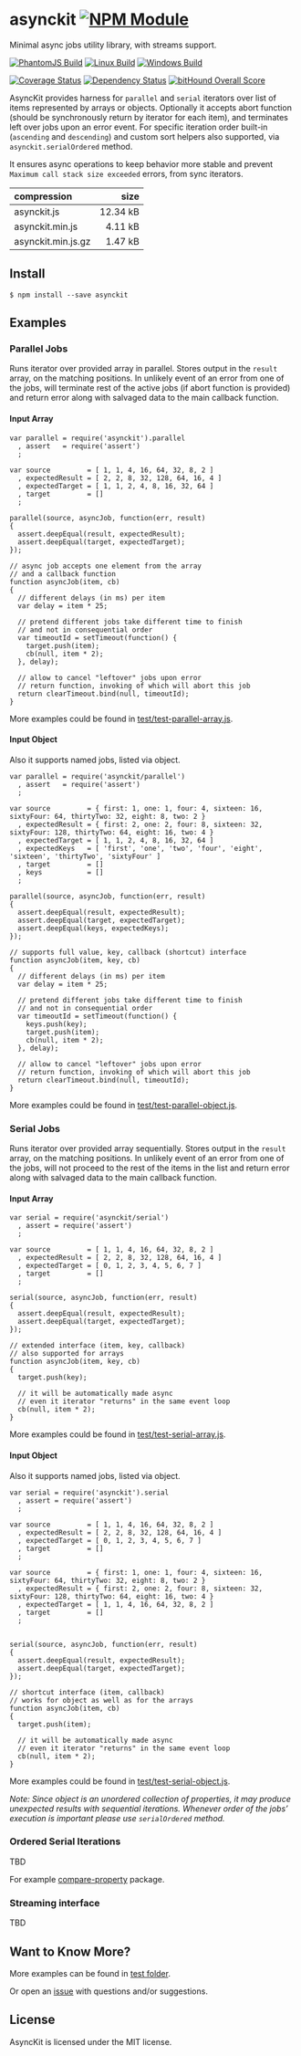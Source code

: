 asynckit [![NPM Module](https://img.shields.io/npm/v/asynckit.svg?style=flat)](https://www.npmjs.com/package/asynckit)
======================================================================================================================

Minimal async jobs utility library, with streams support.

[![PhantomJS Build](https://img.shields.io/travis/alexindigo/asynckit/v0.4.0.svg?label=browser&style=flat)](https://travis-ci.org/alexindigo/asynckit) [![Linux Build](https://img.shields.io/travis/alexindigo/asynckit/v0.4.0.svg?label=linux:0.12-6.x&style=flat)](https://travis-ci.org/alexindigo/asynckit) [![Windows Build](https://img.shields.io/appveyor/ci/alexindigo/asynckit/v0.4.0.svg?label=windows:0.12-6.x&style=flat)](https://ci.appveyor.com/project/alexindigo/asynckit)

[![Coverage Status](https://img.shields.io/coveralls/alexindigo/asynckit/v0.4.0.svg?label=code+coverage&style=flat)](https://coveralls.io/github/alexindigo/asynckit?branch=master) [![Dependency Status](https://img.shields.io/david/alexindigo/asynckit/v0.4.0.svg?style=flat)](https://david-dm.org/alexindigo/asynckit) [![bitHound Overall Score](https://www.bithound.io/github/alexindigo/asynckit/badges/score.svg)](https://www.bithound.io/github/alexindigo/asynckit)

AsyncKit provides harness for `parallel` and `serial` iterators over list of items represented by arrays or objects. Optionally it accepts abort function (should be synchronously return by iterator for each item), and terminates left over jobs upon an error event. For specific iteration order built-in (`ascending` and `descending`) and custom sort helpers also supported, via `asynckit.serialOrdered` method.

It ensures async operations to keep behavior more stable and prevent `Maximum call stack size exceeded` errors, from sync iterators.

<table><thead><tr class="header"><th style="text-align: left;">compression</th><th style="text-align: right;">size</th></tr></thead><tbody><tr class="odd"><td style="text-align: left;">asynckit.js</td><td style="text-align: right;">12.34 kB</td></tr><tr class="even"><td style="text-align: left;">asynckit.min.js</td><td style="text-align: right;">4.11 kB</td></tr><tr class="odd"><td style="text-align: left;">asynckit.min.js.gz</td><td style="text-align: right;">1.47 kB</td></tr></tbody></table>

Install
-------

    $ npm install --save asynckit

Examples
--------

### Parallel Jobs

Runs iterator over provided array in parallel. Stores output in the `result` array, on the matching positions. In unlikely event of an error from one of the jobs, will terminate rest of the active jobs (if abort function is provided) and return error along with salvaged data to the main callback function.

#### Input Array

    var parallel = require('asynckit').parallel
      , assert   = require('assert')
      ;

    var source         = [ 1, 1, 4, 16, 64, 32, 8, 2 ]
      , expectedResult = [ 2, 2, 8, 32, 128, 64, 16, 4 ]
      , expectedTarget = [ 1, 1, 2, 4, 8, 16, 32, 64 ]
      , target         = []
      ;

    parallel(source, asyncJob, function(err, result)
    {
      assert.deepEqual(result, expectedResult);
      assert.deepEqual(target, expectedTarget);
    });

    // async job accepts one element from the array
    // and a callback function
    function asyncJob(item, cb)
    {
      // different delays (in ms) per item
      var delay = item * 25;

      // pretend different jobs take different time to finish
      // and not in consequential order
      var timeoutId = setTimeout(function() {
        target.push(item);
        cb(null, item * 2);
      }, delay);

      // allow to cancel "leftover" jobs upon error
      // return function, invoking of which will abort this job
      return clearTimeout.bind(null, timeoutId);
    }

More examples could be found in [test/test-parallel-array.js](test/test-parallel-array.js).

#### Input Object

Also it supports named jobs, listed via object.

    var parallel = require('asynckit/parallel')
      , assert   = require('assert')
      ;

    var source         = { first: 1, one: 1, four: 4, sixteen: 16, sixtyFour: 64, thirtyTwo: 32, eight: 8, two: 2 }
      , expectedResult = { first: 2, one: 2, four: 8, sixteen: 32, sixtyFour: 128, thirtyTwo: 64, eight: 16, two: 4 }
      , expectedTarget = [ 1, 1, 2, 4, 8, 16, 32, 64 ]
      , expectedKeys   = [ 'first', 'one', 'two', 'four', 'eight', 'sixteen', 'thirtyTwo', 'sixtyFour' ]
      , target         = []
      , keys           = []
      ;

    parallel(source, asyncJob, function(err, result)
    {
      assert.deepEqual(result, expectedResult);
      assert.deepEqual(target, expectedTarget);
      assert.deepEqual(keys, expectedKeys);
    });

    // supports full value, key, callback (shortcut) interface
    function asyncJob(item, key, cb)
    {
      // different delays (in ms) per item
      var delay = item * 25;

      // pretend different jobs take different time to finish
      // and not in consequential order
      var timeoutId = setTimeout(function() {
        keys.push(key);
        target.push(item);
        cb(null, item * 2);
      }, delay);

      // allow to cancel "leftover" jobs upon error
      // return function, invoking of which will abort this job
      return clearTimeout.bind(null, timeoutId);
    }

More examples could be found in [test/test-parallel-object.js](test/test-parallel-object.js).

### Serial Jobs

Runs iterator over provided array sequentially. Stores output in the `result` array, on the matching positions. In unlikely event of an error from one of the jobs, will not proceed to the rest of the items in the list and return error along with salvaged data to the main callback function.

#### Input Array

    var serial = require('asynckit/serial')
      , assert = require('assert')
      ;

    var source         = [ 1, 1, 4, 16, 64, 32, 8, 2 ]
      , expectedResult = [ 2, 2, 8, 32, 128, 64, 16, 4 ]
      , expectedTarget = [ 0, 1, 2, 3, 4, 5, 6, 7 ]
      , target         = []
      ;

    serial(source, asyncJob, function(err, result)
    {
      assert.deepEqual(result, expectedResult);
      assert.deepEqual(target, expectedTarget);
    });

    // extended interface (item, key, callback)
    // also supported for arrays
    function asyncJob(item, key, cb)
    {
      target.push(key);

      // it will be automatically made async
      // even it iterator "returns" in the same event loop
      cb(null, item * 2);
    }

More examples could be found in [test/test-serial-array.js](test/test-serial-array.js).

#### Input Object

Also it supports named jobs, listed via object.

    var serial = require('asynckit').serial
      , assert = require('assert')
      ;

    var source         = [ 1, 1, 4, 16, 64, 32, 8, 2 ]
      , expectedResult = [ 2, 2, 8, 32, 128, 64, 16, 4 ]
      , expectedTarget = [ 0, 1, 2, 3, 4, 5, 6, 7 ]
      , target         = []
      ;

    var source         = { first: 1, one: 1, four: 4, sixteen: 16, sixtyFour: 64, thirtyTwo: 32, eight: 8, two: 2 }
      , expectedResult = { first: 2, one: 2, four: 8, sixteen: 32, sixtyFour: 128, thirtyTwo: 64, eight: 16, two: 4 }
      , expectedTarget = [ 1, 1, 4, 16, 64, 32, 8, 2 ]
      , target         = []
      ;


    serial(source, asyncJob, function(err, result)
    {
      assert.deepEqual(result, expectedResult);
      assert.deepEqual(target, expectedTarget);
    });

    // shortcut interface (item, callback)
    // works for object as well as for the arrays
    function asyncJob(item, cb)
    {
      target.push(item);

      // it will be automatically made async
      // even it iterator "returns" in the same event loop
      cb(null, item * 2);
    }

More examples could be found in [test/test-serial-object.js](test/test-serial-object.js).

*Note: Since *object* is an *unordered* collection of properties, it may produce unexpected results with sequential iterations. Whenever order of the jobs’ execution is important please use `serialOrdered` method.*

### Ordered Serial Iterations

TBD

For example [compare-property](compare-property) package.

### Streaming interface

TBD

Want to Know More?
------------------

More examples can be found in [test folder](test/).

Or open an [issue](https://github.com/alexindigo/asynckit/issues) with questions and/or suggestions.

License
-------

AsyncKit is licensed under the MIT license.
